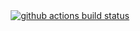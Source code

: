 <div align = "center"
  
[![github actions build status][check]][link]
</div>

[check]: https://github.com/harilvfs/carch-org/actions/workflows/docs.yml/badge.svg
[link]: https://github.com/harilvfs/carch-org/actions/workflows/docs.yml
